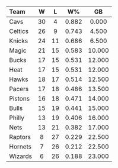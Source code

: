 | Team                             |  W  |  L  |  W%   |   GB   |
|:---------------------------------|:---:|:---:|:-----:|:------:|
| [](/r/clevelandcavs) Cavs        | 30  |  4  | 0.882 | 0.000  |
| [](/r/bostonceltics) Celtics     | 26  |  9  | 0.743 | 4.500  |
| [](/r/nyknicks) Knicks           | 24  | 11  | 0.686 | 6.500  |
| [](/r/orlandomagic) Magic        | 21  | 15  | 0.583 | 10.000 |
| [](/r/mkebucks) Bucks            | 17  | 15  | 0.531 | 12.000 |
| [](/r/heat) Heat                 | 17  | 15  | 0.531 | 12.000 |
| [](/r/atlantahawks) Hawks        | 18  | 17  | 0.514 | 12.500 |
| [](/r/pacers) Pacers             | 17  | 18  | 0.486 | 13.500 |
| [](/r/detroitpistons) Pistons    | 16  | 18  | 0.471 | 14.000 |
| [](/r/chicagobulls) Bulls        | 15  | 19  | 0.441 | 15.000 |
| [](/r/sixers) Philly             | 13  | 19  | 0.406 | 16.000 |
| [](/r/gonets) Nets               | 13  | 21  | 0.382 | 17.000 |
| [](/r/torontoraptors) Raptors    |  8  | 27  | 0.229 | 22.500 |
| [](/r/charlottehornets) Hornets  |  7  | 26  | 0.212 | 22.500 |
| [](/r/washingtonwizards) Wizards |  6  | 26  | 0.188 | 23.000 |